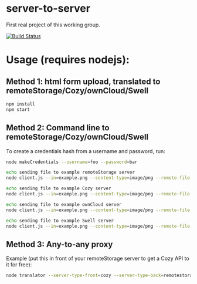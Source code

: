 # server-to-server
First real project of this working group.

[![Build Status](https://travis-ci.org/Decentralized-Sharing-Working-Group/server-to-server.svg)](https://travis-ci.org/Decentralized-Sharing-Working-Group/server-to-server)

# Usage (requires nodejs):

## Method 1: html form upload, translated to remoteStorage/Cozy/ownCloud/Swell

````bash
npm install
npm start
````

## Method 2: Command line to remoteStorage/Cozy/ownCloud/Swell

To create a credentials hash from a username and password, run:

````bash
node makeCredentials --username=foo --password=bar
````

````bash
echo sending file to example remoteStorage server
node client.js --in=example.png --content-type=image/png --remote-file-name=`date +%s%N` --server-type=remotestorage --host=storage.5apps.com --port=443 --base-path=/dswg/test/ --credentials=3a0d6830acea73605bde4e919b107886

echo sending file to example Cozy server
node client.js --in=example.png --content-type=image/png --remote-file-name=`date +%s%N` --server-type=cozy --host=paulsharing2.cozycloud.cc --port=443 --base-path=/cozy/ --credentials=VXBzYzBEMFhydWhlOWJqNXFCM1U0SGNaaWRERWtBZ2Q6ZEM0S3ZsZkJ3cXJpTUozYUNBakc2cUxkZFBrUGdyNXo=

echo sending file to example ownCloud server
node client.js --in=example.png --content-type=image/png --remote-file-name=`date +%s%N` --server-type=owncloud --host=owncloud.michielbdejong.com --port=443 --base-path=/remote.php/webdav/ --credentials=b2h5dUg4RWlwaWUxY2hvbzVzaGFpc2hlZXphaVNvaDJhdG91ZjNhYTphaENlMW9hYm9oMmFlcGhvbzVrYWhnaGFlbjlsZWFRdWFpMHpvb2tp

echo sending file to example Swell server
node client.js --in=example.png --content-type=image/png --remote-file-name=`date +%s%N` --server-type=swell --host=wave.p2pvalue.eu --port=443 --base-path=/shared/ --credentials=YXVzZXJuYW1lOmFwYXNzd29yZA==
````

## Method 3: Any-to-any proxy

Example (put this in front of your remoteStorage server to get a Cozy API to it for free):

````bash
node translator --server-type-front=cozy --server-type-back=remotestorage --host-back=storage.5apps.com --port-back=443 --base-path-back=/dswg/test/ --port-front=8124 --credentials-back=3a0d6830acea73605bde4e919b107886 --credentials-front=asdf
````

